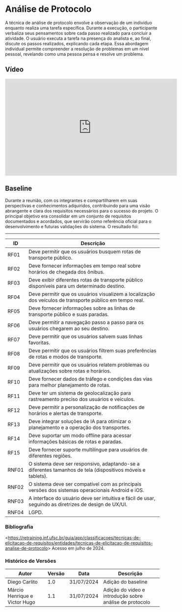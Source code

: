 # Análise de Protocolo 

A técnica de análise de protocolo envolve a observação de um indivíduo enquanto realiza uma tarefa específica. Durante a execução, o participante verbaliza seus pensamentos sobre cada passo realizado para concluir a atividade. O usuário executa a tarefa na presença do analista e, ao final, discute os passos realizados, explicando cada etapa. Essa abordagem individual permite compreender a resolução de problemas em um nível pessoal, revelando como uma pessoa pensa e resolve um problema.

## Vídeo 

<iframe width="560" height="315" src="https://www.youtube.com/embed/FZbESQrpFEQ?si=GeaYq3A5EiJzsZe3" title="YouTube video player" frameborder="0" allow="accelerometer; autoplay; clipboard-write; encrypted-media; gyroscope; picture-in-picture; web-share" referrerpolicy="strict-origin-when-cross-origin" allowfullscreen></iframe>


## Baseline

Durante a reunião, com os integrantes e compartilharem em suas perspectivas e conhecimentos adquiridos, contribuindo para uma visão abrangente e clara dos requisitos necessários para o sucesso do projeto. O principal objetivo era consolidar em um conjunto de requisitos documentados e acordados, que servirão como referência oficial para o desenvolvimento e futuras validações do sistema. O resultado foi:

---

|ID | Descrição|
|---|---|
| RF01|Deve permitir que os usuários busquem rotas de transporte público. |
| RF02|Deve fornecer informações em tempo real sobre horários de chegada dos ônibus. |
| RF03|Deve exibir diferentes rotas de transporte público disponíveis para um determinado destino. |
| RF04|Deve permitir que os usuários visualizem a localização dos veículos de transporte público em tempo real. |
| RF05|Deve fornecer informações sobre as linhas de transporte público e suas paradas. |
| RF06|Deve permitir a navegação passo a passo para os usuários chegarem ao seu destino. |
| RF07|Deve permitir que os usuários salvem suas linhas favoritas. |
| RF08|Deve permitir que os usuários filtrem suas preferências de rotas e modos de transporte. |
| RF09|Deve permitir que os usuários relatem problemas ou atualizações sobre rotas e horários. |
| RF10|Deve fornecer dados de tráfego e condições das vias para melhor planejamento de rotas. |
| RF11|Deve ter um sistema de geolocalização para rastreamento preciso dos usuários e veículos. |
| RF12|Deve permitir a personalização de notificações de horários e alertas de transporte. |
| RF13|Deve integrar soluções de IA para otimizar o planejamento e a operação dos transportes. |
| RF14|Deve suportar um modo offline para acessar informações básicas de rotas e paradas. |
|RF15|Deve fornecer suporte multilíngue para usuários de diferentes regiões.|
|RNF01|O sistema deve ser responsivo, adaptando-se a diferentes tamanhos de tela (dispositivos móveis e tablets).|
|RNF02|O sistema deve ser compatível com as principais versões dos sistemas operacionais Android e iOS.|
| RNF03|  A interface do usuário deve ser intuitiva e fácil de usar, seguindo as diretrizes de design de UX/UI.|
| RNF04|  LGPD.|
### Bibliografia

<<https://retraining.inf.ufsc.br/guia/app/classificacoes/tecnicas-de-elicitacao-de-requisitos/entidades/tecnicas-de-elicitacao-de-requisitos-analise-de-protocolo>> Acesso em julho de 2024.

### Histórico de Versões

| Autor | Versão | Data| Descrição|
|--|---|---|-----------------|
|Diego Carlito| 1.0| 31/07/2024| Adição do baseline|
|Márcio Henrique e Victor Hugo| 1.1| 31/07/2024| Adição do video e introdução sobre análise de protocolo|
